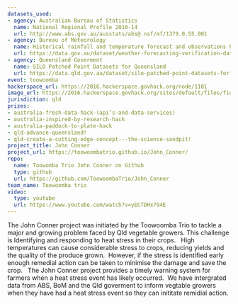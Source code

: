 ```yaml
---
datasets_used:
- agency: Australian Bureau of Statistics
  name: National Regional Profile 2010-14
  url: http://www.abs.gov.au/ausstats/abs@.nsf/mf/1379.0.55.001
- agency: Bureau of Meteorology
  name: Historical rainfall and temperature forecast and observations hourly data - Weather forecasting verification data (2015-05 to 2016-04)
  url: https://data.gov.au/dataset/weather-forecasting-verification-data-2015-05-to-2016-04
- agency: Queensland Goverment
  name: SILO Patched Point Datasets for Queensland
  url: https://data.qld.gov.au/dataset/silo-patched-point-datasets-for-queensland
event: toowoomba
hackerspace_url: https://2016.hackerspace.govhack.org/node/1101
image_url: https://2016.hackerspace.govhack.org/sites/default/files/field/image/14733310007_edb84e2b13_b.jpg
jurisdiction: qld
prizes:
- australia-fresh-data-hack-(api’s-and-data-services)
- australia-inspired-by-research-hack
- australia-paddock-to-plate-hack
- qld-advance-queensland!
- qld-create-a-cutting-edge-concept---the-science-sandpit!
project_title: John Conner
project_url: https://toowoombatrio.github.io/John_Conner/
repo:
  name: Toowomba Trio John Conner on Github
  type: github
  url: https://github.com/ToowoombaTrio/John_Conner
team_name: Toowoomba trio
video:
  type: youtube
  url: https://www.youtube.com/watch?v=yECTDHx794E
---
```


The John Conner project was initiated by the Toowoomba Trio to tackle a major and growing problem faced by Qld vegetable growers. This challenge is Identifying and responding to heat stress in their crops.   High temperatures can cause considerable stress to crops, reducing yields and the quality of the produce grown.  However, if the stress is identified early enough remedial action can be taken to minimise the damage and save the crop.   The John Conner project provides a timely warning system for farmers when a heat stress event has likely occurred.  We have intergrated data from ABS, BoM and the Qld goverment to inform vegtable growers when they have had a heat stress event so they can inititate remidial action.